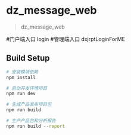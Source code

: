 # dz_message_web
> dz_message_web

#门户端入口 login
#管理端入口 dxjrptLoginForME

## Build Setup

``` bash
# 安装模块依赖
npm install

# 启动开发环境项目
npm run dev

# 生成产品发布项目包
npm run build

# 生产产品包和分析报告
npm run build --report
```

